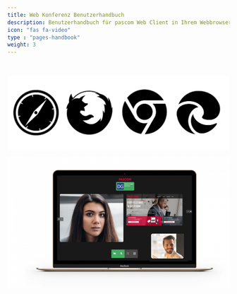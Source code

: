 ```yaml
---
title: Web Konferenz Benutzerhandbuch
description: Benutzerhandbuch für pascom Web Client in Ihrem Webbrowser
icon: "fas fa-video"
type : "pages-handbook"
weight: 3
---
```


</br>

![Unterstützte Browser](webclient_handbook.png?width=20%)


![pascom Web Konferenz Benutzerhandbuch](web_conference_intro.png?width=90%)
